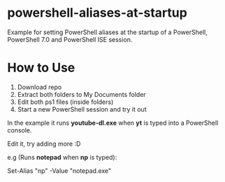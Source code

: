 # powershell-aliases-at-startup
Example for setting PowerShell aliases at the startup of a PowerShell, PowerShell 7.0 and PowerShell ISE session.

# How to Use

1) Download repo
2) Extract both folders to My Documents folder
3) Edit both ps1 files (inside folders)
4) Start a new PowerShell session and try it out

In the example it runs __youtube-dl.exe__ when __yt__ is typed into a PowerShell console.

Edit it, try adding more :D

e.g (Runs __notepad__ when __np__ is typed):

Set-Alias "np" -Value "notepad.exe"
